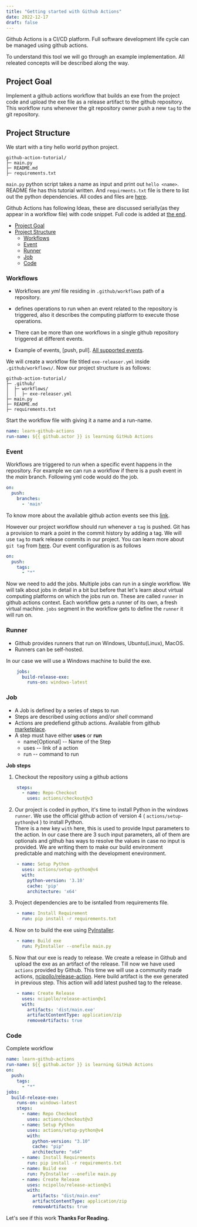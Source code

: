 ```yaml
---
title: "Getting started with Github Actions"
date: 2022-12-17
draft: false
---
```


Github Actions is a CI/CD platform. Full software development life cycle can be managed using github actions.

To understand this tool we will go through an example implementation. All releated concepts will be described along the way. 

## Project Goal  
Implement a github actions workflow that builds an exe from the project code and upload the exe file as a release artifact to the github repository. This workflow runs whenever the git repository owner push a new `tag` to the git repository. 

## Project Structure
We start with a tiny hello world python project.
```
github-action-tutorial/
├─ main.py
├─ README.md
├─ requirements.txt

```
`main.py` python script takes a name as input and print out `hello <name>`. README file has this tutorial written. And `requirments.txt` file is there to list out the python dependencies. All codes and files are [here](https://github.com/kBashar/github-action-tutorial).  


Github Actions has following Ideas, these are discussed serially(as they appear in a workflow file) with code snippet. Full code is added at [the end](#code).

- [Project Goal](#project-goal)
- [Project Structure](#project-structure)
  - [Workflows](#workflows)
  - [Event](#event)
  - [Runner](#runner)
  - [Job](#job)
  - [Code](#code)

### Workflows
* Workflows are *yml* file residing in `.github/workflows` path of a repository. 

* defines operations to run when an event related to the repository is triggered, also it describes the computing platform to execute those operations.

* There can be more than one workflows in a single github repository triggered at different events.

* Example of events, [push, pull]. [All supported events](https://docs.github.com/en/actions/using-workflows/events-that-trigger-workflows).
    
We will create a workflow file titled `exe-releaser.yml` inside `.github/workflows/`. Now our project structure is as follows:  
```
github-action-tutorial/
├─ .github/
│  ├─ workflows/
│  │  ├─ exe-releaser.yml
├─ main.py
├─ README.md
├─ requirements.txt

``` 
Start the workflow file with giving it a name and a run-name.
```yml
name: learn-github-actions
run-name: ${{ github.actor }} is learning GitHub Actions
```
### Event  
Workflows are triggered to run when a specific event happens in the repository. For example we can run a workflow if there is a push event in the *main* branch. Following yml code would do the job.

```yml
on:
  push:
    branches:
      - 'main'
```
To know more about the available github action events see this [link](https://docs.github.com/en/actions/using-workflows/events-that-trigger-workflows).

However our project workflow should run whenever a `tag` is pushed. Git has a provision to mark a point in the commit history by adding a tag. We will use `tag` to mark release commits in our project. You can learn more about `git tag` from [here](https://git-scm.com/book/en/v2/Git-Basics-Tagging). 
Our event configuration is as follows

```yml
on:
  push:
    tags:
      - "*"
```   
Now we need to add the jobs. Multiple jobs can run in a single workflow. We will talk about jobs in detail in a bit but before that let's learn about virtual computing platforms on which the jobs run on. These are called `runner` in github actions context. Each workflow gets a runner of its own, a fresh virtual machine. `jobs` segment in the workflow gets to define the `runner` it will run on. 

### Runner
* Github provides runners that run on Windows, Ubuntu(Linux), MacOS.  
* Runners can be self-hosted.

In our case we will use a Windows machine to build the exe.
```yml
    jobs:
      build-release-exe: 
        runs-on: windows-latest
```   
### Job  
* A Job is defined by a series of steps to run  
* Steps are described using *actions* and/or *shell* command  
* Actions are predefiend github actions. Available from github [marketplace](https://github.com/marketplace).   
* A step must have either **uses** or **run** 
    * name[Optional] -- Name of the Step   
    * uses -- link of a action  
    * run -- command to run
  
**Job steps**  
1. Checkout the repository using a github actions  
```yml
    steps:
      - name: Repo-Checkout
        uses: actions/checkout@v3
```
2. Our project is coded in python, it's time to install Python in the windows `runner`. We use the official github action of version 4 ( `actions/setup-python@v4` ) to install Python.  
There is a new key `with` here, this is used to provide Input parameters to the action. In our case there are 3 such input parameters, all of them are optionals and github has ways to resolve the values in case no input is provided. We are writing them to make our build environment predictable and matching with the development enevironment.  

```yml
    - name: Setup Python
      uses: actions/setup-python@v4
      with:
        python-version: '3.10'
        cache: 'pip'
        architecture: 'x64'
```  
3. Project dependencies are to be isntalled from requirements file. 
```yml
    - name: Install Requirement
      run: pip install -r requirements.txt
```  
4. Now on to build the exe using [PyInstaller](https://pyinstaller.org/en/stable/). 
```yml
    - name: Build exe
      run: PyInstaller --onefile main.py
```
5. Now that our exe is ready to release. We create a release in Github and upload the exe as an artifact of the release. Till now we have used `actions` provided by Github. This time we will use a community made actions, [ncipollo/release-action](https://github.com/ncipollo/release-action).
Here build artifact is the exe generated in previous step. This action will add latest pushed tag to the release. 
```yml
    - name: Create Release
      uses: ncipollo/release-action@v1
      with:
        artifacts: 'dist/main.exe'
        artifactContentType: application/zip
        removeArtifacts: true
``` 
### Code

Complete workflow
```yml
name: learn-github-actions
run-name: ${{ github.actor }} is learning GitHub Actions
on:
  push:
    tags:
      - "*"
jobs:
  build-release-exe:
    runs-on: windows-latest
    steps:
      - name: Repo Checkout
        uses: actions/checkout@v3
      - name: Setup Python
        uses: actions/setup-python@v4
        with:
          python-version: "3.10"
          cache: "pip"
          architecture: "x64"
      - name: Install Requirements
        run: pip install -r requirements.txt
      - name: Build exe
        run: PyInstaller --onefile main.py
      - name: Create Release
        uses: ncipollo/release-action@v1
        with:
          artifacts: "dist/main.exe"
          artifactContentType: application/zip
          removeArtifacts: true
```
Let's see if this work
**Thanks For Reading.**
